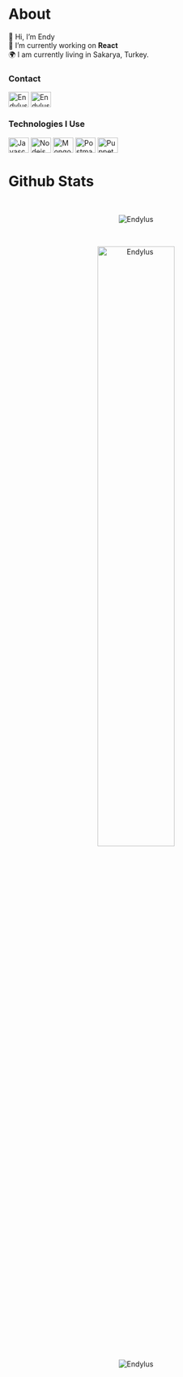 # About<br>
:wave: Hi, I’m Endy<br>🔭 I’m currently working on **React**<br>🌍 I am currently living in Sakarya, Turkey.

<h3 align="left">Contact</h3>
<p align="left">
<a href="https://discord.gg/tokenverse" target="blank"><img align="center" src="https://github.com/Endylus/Endylus/assets/122468378/63c9da29-3a23-4bcf-ad5d-a89ae7b31410" alt="Endylus" height="30" width="40" /></a>
<a href="https://instagram.com/endylus_9" target="blank"><img align="center" src="https://github.com/Endylus/Endylus/assets/122468378/cbbc6f6d-779b-43a2-9ddb-9d4866ee6adb" alt="Endylus" height="30" width="40" /></a>
</p>

<h3 align="left">Technologies I Use</h3>
<p align="left">
<a href="https://developer.mozilla.org/en-US/docs/Web/JavaScript" target="blank"><img align="center" src="https://github.com/Endylus/Endylus/assets/122468378/4797c2bf-890f-420b-8d49-8b5e04068462" alt="Javascript" height="30" width="40" /></a>
<a href="https://nodejs.org" target="blank"><img align="center" src="https://github.com/Endylus/Endylus/assets/122468378/1653a979-ca22-4017-804e-6aaf6b8d031a" alt="Nodejs" height="30" width="40" /></a>
<a href="https://www.mongodb.com" target="blank"><img align="center" src="https://github.com/Endylus/Endylus/assets/122468378/d75f853c-e56a-4eed-8bbe-f8f44740cd43" alt="Mongodb" height="30" width="40" /></a>
<a href="https://www.postman.com" target="blank"><img align="center" src="https://github.com/Endylus/Endylus/assets/122468378/8a20a436-619a-49ea-a440-352c67c5c28f" alt="Postman" height="30" width="40" /></a>
<a href="https://github.com/puppeteer/puppeteer" target="blank"><img align="center" src="https://github.com/Endylus/Endylus/assets/122468378/3d5593df-3e05-4189-8381-d47f14d34b7e" alt="Puppeteer" height="30" width="40" /></a>
</p>

# Github Stats
 <br />
  <p align="center">
  <a>
      <img align="center" src="https://github-readme-stats.vercel.app/api?username=Endylus&theme=nightowl&hide_border=false&include_all_commits=false&count_private=false" alt="Endylus" />
  </a>
</p>
<br />
 <p align="center">
  <a>
    <img align="center" src="https://github-readme-streak-stats.herokuapp.com/?user=Endylus&theme=nightowl&hide_border=false" alt="Endylus" width="55%" />
  </a>
</p>
 
 <br />
  
  <p align="center">
  <a>
    <img align="center" src="https://github-readme-stats.vercel.app/api/top-langs/?username=Endylus&theme=nightowl&hide_border=false&include_all_commits=false&count_private=false&layout=compact" alt="Endylus" />
  </a>
</p>
